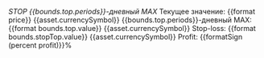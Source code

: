 *STOP {{bounds.top.periods}}-дневный MAX*
Текущее значение: {{format price}} {{asset.currencySymbol}}
{{bounds.top.periods}}-дневный MAX: {{format bounds.top.value}} {{asset.currencySymbol}}
Stop-loss: {{format bounds.stopTop.value}} {{asset.currencySymbol}}
Profit: {{formatSign (percent profit)}}%
